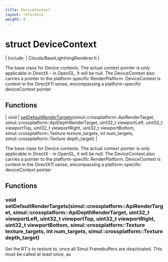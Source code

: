 ```yaml
---
title: DeviceContext
layout: reference
weight: 0
---
```

struct DeviceContext
===

| Include: | Clouds/BaseLightningRenderer.h |

The base class for Device contexts. The actual context pointer is only applicable in DirectX - in OpenGL, it will be null.
The DeviceContext also carries a pointer to the platform-specific RenderPlatform.
DeviceContext is context in the DirectX11 sense, encompassing a platform-specific deviceContext pointer
  


Functions
---

| void | [setDefaultRenderTargets](#setDefaultRenderTargets)(simul::crossplatform::ApiRenderTarget, simul::crossplatform::ApiDepthRenderTarget, uint32_t viewportLeft, uint32_t viewportTop, uint32_t viewportRight, uint32_t viewportBottom, simul::crossplatform::Texture texture_targets, int num_targets, simul::crossplatform::Texture depth_target) |

The base class for Device contexts. The actual context pointer is only applicable in DirectX - in OpenGL, it will be null.
The DeviceContext also carries a pointer to the platform-specific RenderPlatform.
DeviceContext is context in the DirectX11 sense, encompassing a platform-specific deviceContext pointer
  


Functions
---

### <a name="setDefaultRenderTargets"/>void setDefaultRenderTargets(simul::crossplatform::ApiRenderTarget, simul::crossplatform::ApiDepthRenderTarget, uint32_t viewportLeft, uint32_t viewportTop, uint32_t viewportRight, uint32_t viewportBottom, simul::crossplatform::Texture texture_targets, int num_targets, simul::crossplatform::Texture depth_target)
Set the RT's to restore to, once all Simul Framebuffers are deactivated. This must be called at least once,
as
